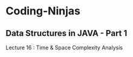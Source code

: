 # Coding-Ninjas

## Data Structures in JAVA - Part 1

Lecture 16 : Time & Space Complexity Analysis
